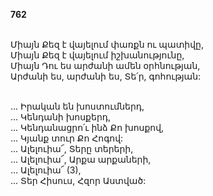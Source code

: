 **762**

\
Միայն Քեզ է վայելում փառքն ու պատիվը,\
Միայն Քեզ է վայելում իշխանությունը,\
Միայն Դու ես արժանի ամեն օրհնության,\
Արժանի ես, արժանի ես, Տե՛ր, գոհության:

\
 ... Իրական են խոստումներդ,\
 ... Կենդանի խոսքերդ,\
 ... Կենդանացրո՛ւ ինձ Քո խոսքով,\
 ... Կյանք տուր Քո Հոգով:\
 ... Ալելուիա՜, Տերը տերերի,\
 ... Ալելուիա՜, Արքա արքաների,\
 ... Ալելուիա՜ (3),\
 ... Տեր Հիսուս, Հզոր Աստված:

